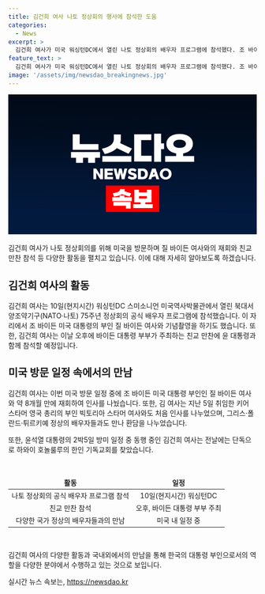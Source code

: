 ```yaml
---
title: 김건희 여사 나토 정상회의 행사에 참석한 도움
categories:
  - News
excerpt: >
  김건희 여사가 미국 워싱턴DC에서 열린 나토 정상회의 배우자 프로그램에 참석했다. 조 바이든 대통령의 부인인 질 바이든 여사와 만나 8개월 만에 재회하며 그리스, 폴란드, 튀르키 정상의 배우자와도 환담을 나눴다. 또한, 윤 대통령과 함께 바이든 대통령 부부가 주최하는 친교 만찬에 참석했으며, 전날에는 단독 일정으로 하와이 한인기독교회를 방문했다.
feature_text: >
  김건희 여사가 미국 워싱턴DC에서 열린 나토 정상회의 배우자 프로그램에 참석했다. 조 바이든 대통령의 부인인 질 바이든 여사와 만나 8개월 만에 재회하며 그리스, 폴란드, 튀르키 정상의 배우자와도 환담을 나눴다. 또한, 윤 대통령과 함께 바이든 대통령 부부가 주최하는 친교 만찬에 참석했으며, 전날에는 단독 일정으로 하와이 한인기독교회를 방문했다.
image: '/assets/img/newsdao_breakingnews.jpg'
---
```


<p><img src="/assets/img/newsdao_breakingnews.jpg" alt="ranknews 속보" /></p>

<p data-ke-size="size16">김건희 여사가 나토 정상회의를 위해 미국을 방문하며 질 바이든 여사와의 재회와 친교 만찬 참석 등 다양한 활동을 펼치고 있습니다. 이에 대해 자세히 알아보도록 하겠습니다.</p>

<h2 data-ke-size="size26">김건희 여사의 활동</h2>

<p data-ke-size="size16">김건희 여사는 10일(현지시간) 워싱턴DC 스미소니언 미국역사박물관에서 열린 북대서양조약기구(NATO·나토) 75주년 정상회의 공식 배우자 프로그램에 참석했습니다. 이 자리에서 조 바이든 미국 대통령의 부인 질 바이든 여사와 기념촬영을 하기도 했습니다. 또한, 김건희 여사는 이날 오후에 바이든 대통령 부부가 주최하는 친교 만찬에 윤 대통령과 함께 참석할 예정입니다.</p>

<h2 data-ke-size="size26">미국 방문 일정 속에서의 만남</h2>

<p data-ke-size="size16">김건희 여사는 이번 미국 방문 일정 중에 조 바이든 미국 대통령 부인인 질 바이든 여사와 약 8개월 만에 재회하여 인사를 나눴습니다. 또한, 김 여사는 지난 5일 취임한 키어 스타머 영국 총리의 부인 빅토리아 스타머 여사와도 처음 인사를 나누었으며, 그리스·폴란드·튀르키예 정상의 배우자들과도 만나 환담을 나누었습니다.</p>

<p data-ke-size="size16">또한, 윤석열 대통령의 2박5일 방미 일정 중 동행 중인 김건희 여사는 전날에는 단독으로 하와이 호놀룰루의 한인 기독교회를 찾았습니다.</p>

<p data-ke-size="size16">&nbsp;</p>

<table>
    <thead>
        <tr>
            <td style="text-align: center; height: 17px;"><b>활동</b></td>
            <td style="text-align: center; height: 17px;"><b>일정</b></td>
        </tr>
    </thead>
    <tbody>
        <tr>
            <td style="text-align: center; height: 17px;">나토 정상회의 공식 배우자 프로그램 참석</td>
            <td style="text-align: center; height: 17px;">10일(현지시간) 워싱턴DC</td>
        </tr>
        <tr>
            <td style="text-align: center; height: 17px;">친교 만찬 참석</td>
            <td style="text-align: center; height: 17px;">오후, 바이든 대통령 부부 주최</td>
        </tr>
        <tr>
            <td style="text-align: center; height: 17px;">다양한 국가 정상의 배우자들과의 만남</td>
            <td style="text-align: center; height: 17px;">미국 내 일정 중</td>
        </tr>
    </tbody>
</table>

<p data-ke-size="size16">&nbsp;</p>

<p data-ke-size="size16">김건희 여사의 다양한 활동과 국내외에서의 만남을 통해 한국의 대통령 부인으로서의 역할을 다양한 분야에서 수행하고 있는 것으로 보입니다.</p>
실시간 뉴스 속보는, <a href="https://newsdao.kr" rel="dofollow">https://newsdao.kr</a>


